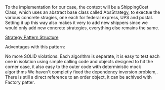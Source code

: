 To the implementation for our case, the context will be a ShippingCost Class, which uses an abstract base class called AbsStrategy, to exectue the various concrete stragies, one each for federal express, UPS and postal. Setting it up this way also makes it very to add new shippers since we would only add new concrete strategies, everything else remains the same.

[Strategy Pattern Structure](StrategyPattern_Structure.png)

Adventages with this pattern:

No more SOLID violations.
Each algorithm is separate, it is easy to test each one in isolation using simple calling code and objects designed to hit the corner case, it also easy to the outer code with deterministic mock algorithms
We haven't completly fixed the dependency inversion problem,. There is still a direct reference to an order object, it can be achived with Factory patter. 